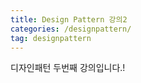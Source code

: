 ```yaml
---
title: Design Pattern 강의2
categories: /designpattern/
tag: designpattern
---
```


디자인패턴 두번째 강의입니다.!
